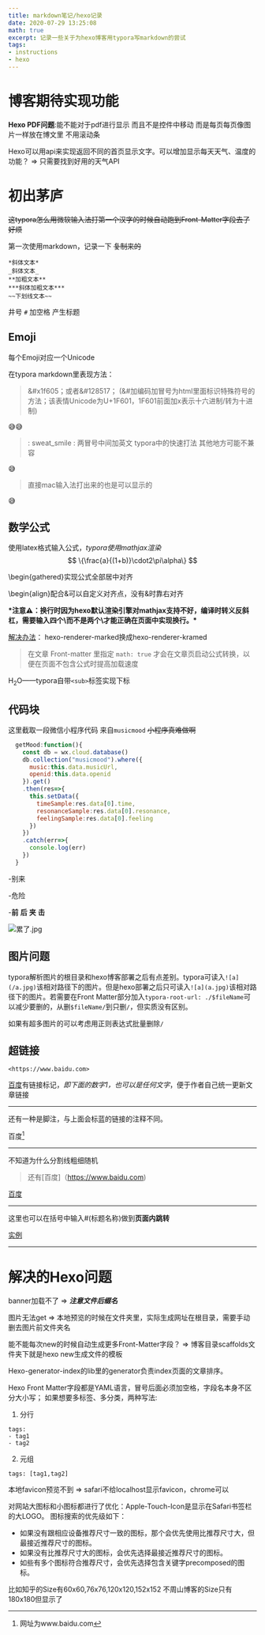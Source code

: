 ```yaml
---
title: markdown笔记/hexo记录
date: 2020-07-29 13:25:08
math: true
excerpt: 记录一些关于为hexo博客用typora写markdown的尝试
tags:
- instructions
- hexo
---
```


# 博客期待实现功能

**Hexo PDF问题**:能不能对于pdf进行显示 而且不是控件中移动 而是每页每页像图片一样放在博文里 不用滚动条

Hexo可以用api来实现返回不同的首页显示文字。可以增加显示每天天气、温度的功能？ => 只需要找到好用的天气API

# 初出茅庐

~~这typora怎么用微软输入法打第一个汉字的时候自动跑到Front-Matter字段去了 好烦~~

第一次使用markdown，记录一下 ~~复制来的~~

```undefined
*斜体文本*
_斜体文本_
**加粗文本**
***斜体加粗文本***
~~下划线文本~~
```

井号 `#` 加空格 产生标题

## Emoji

每个Emoji对应一个Unicode

在typora markdown里表现方法：

> &#x1f605；或者&#128517； (&#加编码加冒号为html里面标识特殊符号的方法；该表情Unicode为U+1F601，1F601前面加x表示十六进制/转为十进制)

&#x1f605;&#128517;

> : sweat_smile :   两冒号中间加英文 typora中的快速打法 其他地方可能不兼容

:sweat_smile:

> 直接mac输入法打出来的也是可以显示的

😅

## 数学公式

使用latex格式输入公式，*typora使用mathjax渲染*
$$
\{\frac{a}{(1+b)}\cdot2\pi\alpha\}
$$

\begin{gathered}实现公式全部居中对齐

\begin{align}配合&可以自定义对齐点，没有&时靠右对齐

**\*注意⚠️：换行时因为hexo默认渲染引擎对mathjax支持不好，编译时转义反斜杠，需要输入四个\而不是两个\才能正确在页面中实现换行。\***

[解决办法](https://wenghonghui.github.io/2020/03/05/hexo-mathjax/)：
hexo-renderer-marked换成hexo-renderer-kramed

> 在文章 Front-matter 里指定 `math: true` 才会在文章页启动公式转换，以便在页面不包含公式时提高加载速度

H<sub>2</sub>O——typora自带`<sub>`标签实现下标


## 代码块

这里截取一段微信小程序代码 来自`musicmood` ~~小程序真难做啊~~

```js
  getMood:function(){
    const db = wx.cloud.database()
    db.collection("musicmood").where({
      music:this.data.musicUrl,
      openid:this.data.openid
    }).get()
    .then(res=>{
      this.setData({
        timeSample:res.data[0].time,
        resonanceSample:res.data[0].resonance,
        feelingSample:res.data[0].feeling
      })
    })
    .catch(err=>{
      console.log(err)
    })
  }
```

-别来

-危险

-**前** **后** **夹** **击**

![累了.jpg](/img/hexo记录/QQ图片20200730152128.jpg)

## 图片问题

typora解析图片的根目录和hexo博客部署之后有点差别。typora可读入`![a](/a.jpg)`该相对路径下的图片。但是hexo部署之后只可读入`![a](a.jpg)`该相对路径下的图片。若需要在Front Matter部分加入`typora-root-url: ./$fileName`可以减少要删的，从删`$fileName/`到只删`/`，但实质没有区别。

如果有超多图片的可以考虑用正则表达式批量删除`/`

## 超链接

```
<https://www.baidu.com>
```

[百度][1]有链接标记，_即下面的数字1，也可以是任何文字_，便于作者自己统一更新文章链接

[1]:https://www.baidu.com	"有标识的超链接，百度网"

---

还有一种是脚注，与上面会标蓝的链接的注释不同。

百度[^1]

[^1]: 网址为www.baidu.com

------

不知道为什么分割线粗细随机

> 还有[百度]（https://www.baidu.com)

[百度](https://www.baidu.com/#dada )

---

这里也可以在括号中输入#(标题名称)做到**页面内跳转**

[实例](#超链接)

---

# 解决的Hexo问题

banner加载不了	=> 	***注意文件后缀名***

图片无法get	=>	本地预览的时候在文件夹里，实际生成网址在根目录，需要手动删去图片前文件夹名

能不能每次new的时候自动生成更多Front-Matter字段？ => 博客目录scaffolds文件夹下就是hexo new生成文件的模板

Hexo-generator-index的lib里的generator负责index页面的文章排序。

Hexo Front Matter字段都是YAML语言，冒号后面必须加空格，字段名本身不区分大小写；
如果想要多标签、多分类，两种写法:

1. 分行

```
tags:
- tag1
- tag2
```

2. 元组

```
tags: [tag1,tag2]
```

本地favicon预览不到 => safari不给localhost显示favicon，chrome可以

对网站大图标和小图标都进行了优化：Apple-Touch-Icon是显示在Safari书签栏的大LOGO。
图标搜索的优先级如下：

- 如果没有跟相应设备推荐尺寸一致的图标，那个会优先使用比推荐尺寸大，但最接近推荐尺寸的图标。
- 如果没有比推荐尺寸大的图标，会优先选择最接近推荐尺寸的图标。
- 如些有多个图标符合推荐尺寸，会优先选择包含关键字precomposed的图标。

比如知乎的Size有60x60,76x76,120x120,152x152
不周山博客的Size只有180x180但显示了